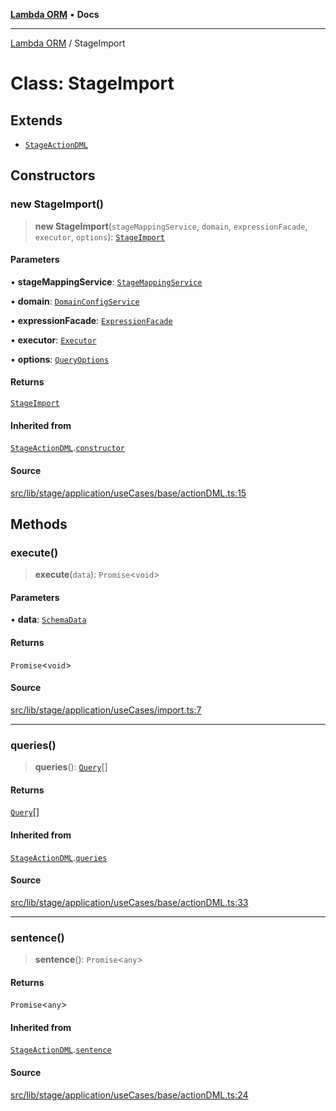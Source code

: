[**Lambda ORM**](../README.md) • **Docs**

***

[Lambda ORM](../README.md) / StageImport

# Class: StageImport

## Extends

- [`StageActionDML`](StageActionDML.md)

## Constructors

### new StageImport()

> **new StageImport**(`stageMappingService`, `domain`, `expressionFacade`, `executor`, `options`): [`StageImport`](StageImport.md)

#### Parameters

• **stageMappingService**: [`StageMappingService`](StageMappingService.md)

• **domain**: [`DomainConfigService`](DomainConfigService.md)

• **expressionFacade**: [`ExpressionFacade`](ExpressionFacade.md)

• **executor**: [`Executor`](../interfaces/Executor.md)

• **options**: [`QueryOptions`](../interfaces/QueryOptions.md)

#### Returns

[`StageImport`](StageImport.md)

#### Inherited from

[`StageActionDML`](StageActionDML.md).[`constructor`](StageActionDML.md#constructors)

#### Source

[src/lib/stage/application/useCases/base/actionDML.ts:15](https://github.com/lambda-orm/lambdaorm/blob/f8c82a2cc7a2807ec58a8f880e271d3fde41079e/src/lib/stage/application/useCases/base/actionDML.ts#L15)

## Methods

### execute()

> **execute**(`data`): `Promise`\<`void`\>

#### Parameters

• **data**: [`SchemaData`](../interfaces/SchemaData.md)

#### Returns

`Promise`\<`void`\>

#### Source

[src/lib/stage/application/useCases/import.ts:7](https://github.com/lambda-orm/lambdaorm/blob/f8c82a2cc7a2807ec58a8f880e271d3fde41079e/src/lib/stage/application/useCases/import.ts#L7)

***

### queries()

> **queries**(): [`Query`](Query.md)[]

#### Returns

[`Query`](Query.md)[]

#### Inherited from

[`StageActionDML`](StageActionDML.md).[`queries`](StageActionDML.md#queries)

#### Source

[src/lib/stage/application/useCases/base/actionDML.ts:33](https://github.com/lambda-orm/lambdaorm/blob/f8c82a2cc7a2807ec58a8f880e271d3fde41079e/src/lib/stage/application/useCases/base/actionDML.ts#L33)

***

### sentence()

> **sentence**(): `Promise`\<`any`\>

#### Returns

`Promise`\<`any`\>

#### Inherited from

[`StageActionDML`](StageActionDML.md).[`sentence`](StageActionDML.md#sentence)

#### Source

[src/lib/stage/application/useCases/base/actionDML.ts:24](https://github.com/lambda-orm/lambdaorm/blob/f8c82a2cc7a2807ec58a8f880e271d3fde41079e/src/lib/stage/application/useCases/base/actionDML.ts#L24)
